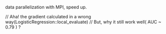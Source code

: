 data parallelization with MPI, speed up.

// Aha! the gradient calculated in a wrong way(LogisticRegression::local_evaluate)
// But, why it still work well( AUC ~ 0.79 ) ? 
